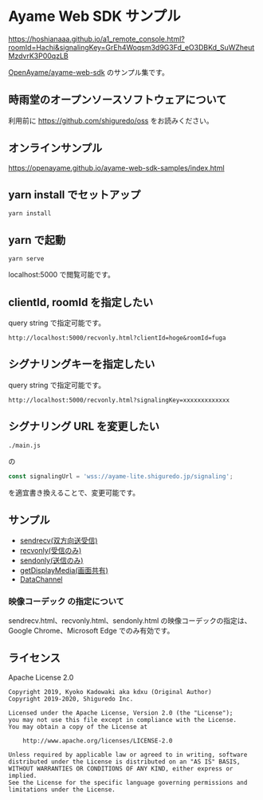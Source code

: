 # Ayame Web SDK サンプル

https://hoshianaaa.github.io/a1_remote_console.html?roomId=Hachi&signalingKey=GrEh4Woqsm3d9G3Fd_eO3DBKd_SuWZheutMzdvrK3P00qzLB

[OpenAyame/ayame-web-sdk](https://github.com/OpenAyame/ayame-web-sdk) のサンプル集です。

## 時雨堂のオープンソースソフトウェアについて

利用前に https://github.com/shiguredo/oss をお読みください。

## オンラインサンプル

https://openayame.github.io/ayame-web-sdk-samples/index.html

## yarn install でセットアップ

```
yarn install
```

## yarn で起動

```
yarn serve
```

localhost:5000 で閲覧可能です。

## clientId, roomId  を指定したい

query string で指定可能です。

```
http://localhost:5000/recvonly.html?clientId=hoge&roomId=fuga
```

## シグナリングキーを指定したい

query string で指定可能です。

```
http://localhost:5000/recvonly.html?signalingKey=xxxxxxxxxxxxx
```


## シグナリング URL を変更したい

`./main.js`

の 

```javascript
const signalingUrl = 'wss://ayame-lite.shiguredo.jp/signaling';
```

を適宜書き換えることで、変更可能です。

## サンプル

- [sendrecv(双方向送受信)](./sendrecv.html)
- [recvonly(受信のみ)](./recvonly.html)
- [sendonly(送信のみ)](./sendonly.html)
- [getDisplayMedia(画面共有)](./displaymedia.html)
- [DataChannel](./datachannel.html)

### 映像コーデック の指定について

sendrecv.html、recvonly.html、sendonly.html の映像コーデックの指定は、Google Chrome、Microsoft Edge でのみ有効です。

## ライセンス

Apache License 2.0

```
Copyright 2019, Kyoko Kadowaki aka kdxu (Original Author)
Copyright 2019-2020, Shiguredo Inc.

Licensed under the Apache License, Version 2.0 (the "License");
you may not use this file except in compliance with the License.
You may obtain a copy of the License at

    http://www.apache.org/licenses/LICENSE-2.0

Unless required by applicable law or agreed to in writing, software
distributed under the License is distributed on an "AS IS" BASIS,
WITHOUT WARRANTIES OR CONDITIONS OF ANY KIND, either express or implied.
See the License for the specific language governing permissions and
limitations under the License.
```
